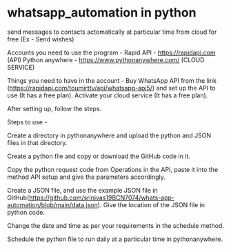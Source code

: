 # whatsapp_automation in python
send messages to contacts actomatically at particular time from cloud for free (Ex - Send wishes)

Accounts you need to use the program - 
Rapid API - https://rapidapi.com (API)
Python anywhere - https://www.pythonanywhere.com/ (CLOUD SERVICE)

Things you need to have in the account - 
Buy WhatsApp API from the link (https://rapidapi.com/toumirttv/api/whatsapp-api5/) and set up the API to use (It has a free plan).
Activate your cloud service (It has a free plan).

After setting up, follow the steps.

Steps to use -

Create a directory in pythonanywhere and upload the python and JSON files in that directory. 

Create a python file and copy or download the GitHub code in it. 

Copy the python request code from Operations in the API, paste it into the method API setup and give the parameters accordingly.

Create a JSON file, and use the example JSON file in GitHub(https://github.com/srinivas19BCN7074/whats-app-automation/blob/main/data.json). Give the location of the JSON file in python code.

Change the date and time as per your requirements in the schedule method. 

Schedule the python file to run daily at a particular time in pythonanywhere.
